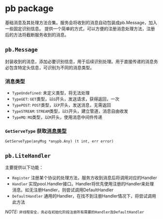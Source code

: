 # pb package

基础消息及其处理方法合集。服务会将收到的消息自动包装成pb.Message，加入一些固定识别信息。
提供一个简单的方式，可以方便的注册消息处理方法，注册后的方法将截断服务收到的消息。

## `pb.Message`

封装收到的消息，添加必要识别信息，用于后续识别处理。用于直接传递的消息务必包含特定头信息，可识别为不同的消息类型。

### 消息类型

- `TypeUndefined`: 未定义类型，将无法处理
- `TypeGET`: `GET`类型，以`G`开头，发送请求，获得返回，一次
- `TypePOST`: `POST`类型，以`P`开头，发送消息，无需返回
- `TypeSTREAM`: `STREAM`类型，以`S`开头，建立管道，消息自由收发
- `TypeMQ`: `MQ`类型，以`M`开头，使用消息中间件传递

### `GetServeType` 获取[消息类型](#消息类型)

```golang
GetServeType(anyMsg *anypb.Any) (t int, err error)
```

## `pb.LiteHandler`

主要提供以下功能：

- `Register` 注册某个协议的处理方法，服务方收到消息后将调用对应的Handler
- `Handler` 实现pool.Handler接口。Handler将优先使用注册的Handler来处理消息。如无注册Handler，则尝试调用DefaultHandler
- `DefaultHandler` 通用的Handler，在找不到注册Handler情况下，将尝试调用此方法

_NOTE:_ `非线程安全，务必在初始化阶段注册所有需要的Handler及DefaultHandler`
